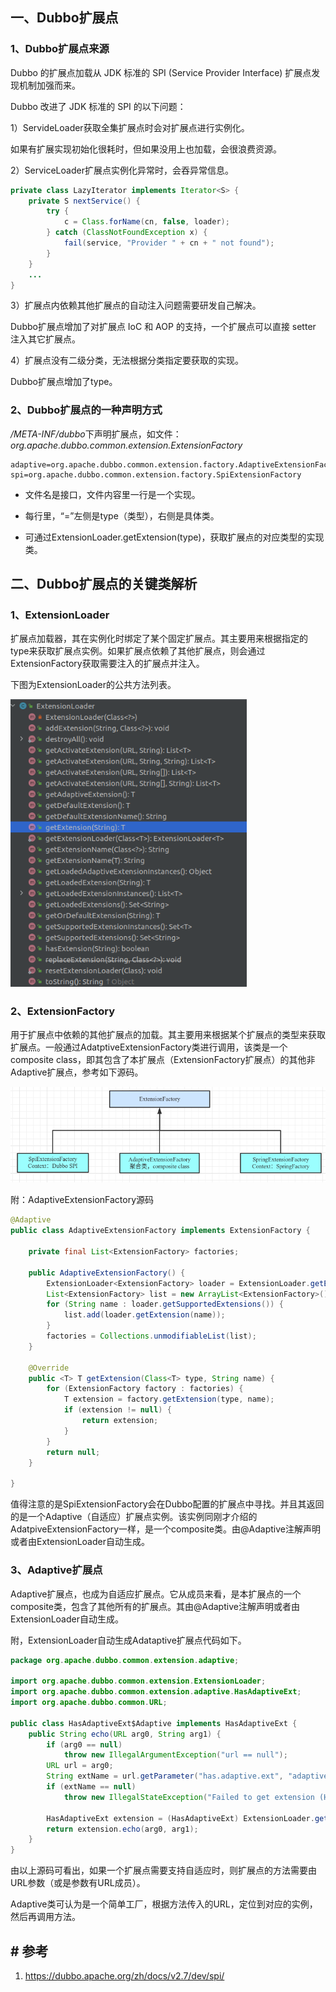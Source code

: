 ## 一、Dubbo扩展点

### 1、Dubbo扩展点来源

Dubbo 的扩展点加载从 JDK 标准的 SPI (Service Provider Interface) 扩展点发现机制加强而来。

Dubbo 改进了 JDK 标准的 SPI 的以下问题：

1）ServideLoader获取全集扩展点时会对扩展点进行实例化。

如果有扩展实现初始化很耗时，但如果没用上也加载，会很浪费资源。

2）ServiceLoader扩展点实例化异常时，会吞异常信息。

```java
private class LazyIterator implements Iterator<S> {
    private S nextService() {
        try {
            c = Class.forName(cn, false, loader);
        } catch (ClassNotFoundException x) {
            fail(service, "Provider " + cn + " not found");
        }
    }
    ...
}
```

3）扩展点内依赖其他扩展点的自动注入问题需要研发自己解决。

Dubbo扩展点增加了对扩展点 IoC 和 AOP 的支持，一个扩展点可以直接 setter 注入其它扩展点。

4）扩展点没有二级分类，无法根据分类指定要获取的实现。

Dubbo扩展点增加了type。

### 2、Dubbo扩展点的一种声明方式

*/META-INF/dubbo*下声明扩展点，如文件：*org.apache.dubbo.common.extension.ExtensionFactory*

```properties
adaptive=org.apache.dubbo.common.extension.factory.AdaptiveExtensionFactory
spi=org.apache.dubbo.common.extension.factory.SpiExtensionFactory
```

* 文件名是接口，文件内容里一行是一个实现。

* 每行里，“=”左侧是type（类型），右侧是具体类。
* 可通过ExtensionLoader.getExtension(type)，获取扩展点的对应类型的实现类。

## 二、Dubbo扩展点的关键类解析

### 1、ExtensionLoader

扩展点加载器，其在实例化时绑定了某个固定扩展点。其主要用来根据指定的type来获取扩展点实例。如果扩展点依赖了其他扩展点，则会通过ExtensionFactory获取需要注入的扩展点并注入。

下图为ExtensionLoader的公共方法列表。

<img src="../../src/main/resources/picture/image-20210512143204803.png" alt="image-20210512143204803" style="zoom: 80%;" />

### 2、ExtensionFactory

用于扩展点中依赖的其他扩展点的加载。其主要用来根据某个扩展点的类型来获取扩展点。一般通过AdatptiveExtensionFactory类进行调用，该类是一个composite class，即其包含了本扩展点（ExtensionFactory扩展点）的其他非Adaptive扩展点，参考如下源码。

![image-20210512143742707](../../src/main/resources/picture/image-20210512143742707.png)



附：AdaptiveExtensionFactory源码

```java
@Adaptive
public class AdaptiveExtensionFactory implements ExtensionFactory {

    private final List<ExtensionFactory> factories;

    public AdaptiveExtensionFactory() {
        ExtensionLoader<ExtensionFactory> loader = ExtensionLoader.getExtensionLoader(ExtensionFactory.class);
        List<ExtensionFactory> list = new ArrayList<ExtensionFactory>();
        for (String name : loader.getSupportedExtensions()) {
            list.add(loader.getExtension(name));
        }
        factories = Collections.unmodifiableList(list);
    }

    @Override
    public <T> T getExtension(Class<T> type, String name) {
        for (ExtensionFactory factory : factories) {
            T extension = factory.getExtension(type, name);
            if (extension != null) {
                return extension;
            }
        }
        return null;
    }

}
```



值得注意的是SpiExtensionFactory会在Dubbo配置的扩展点中寻找。并且其返回的是一个Adaptive（自适应）扩展点实例。该实例同刚才介绍的AdatpiveExtensionFactory一样，是一个composite类。由@Adaptive注解声明或者由ExtensionLoader自动生成。

### 3、Adaptive扩展点

Adaptive扩展点，也成为自适应扩展点。它从成员来看，是本扩展点的一个composite类，包含了其他所有的扩展点。其由@Adaptive注解声明或者由ExtensionLoader自动生成。

附，ExtensionLoader自动生成Adataptive扩展点代码如下。

```java
package org.apache.dubbo.common.extension.adaptive;

import org.apache.dubbo.common.extension.ExtensionLoader;
import org.apache.dubbo.common.extension.adaptive.HasAdaptiveExt;
import org.apache.dubbo.common.URL;

public class HasAdaptiveExt$Adaptive implements HasAdaptiveExt {
    public String echo(URL arg0, String arg1) {
        if (arg0 == null) 
            throw new IllegalArgumentException("url == null");
        URL url = arg0;
        String extName = url.getParameter("has.adaptive.ext", "adaptive");
        if (extName == null)
            throw new IllegalStateException("Failed to get extension (HasAdaptiveExt) name from url (" + url.toString() + ") use keys([has.adaptive.ext])");
        
        HasAdaptiveExt extension = (HasAdaptiveExt) ExtensionLoader.getExtensionLoader(HasAdaptiveExt.class).getExtension(extName);
        return extension.echo(arg0, arg1);
    }
}
```

由以上源码可看出，如果一个扩展点需要支持自适应时，则扩展点的方法需要由URL参数（或是参数有URL成员）。

Adaptive类可认为是一个简单工厂，根据方法传入的URL，定位到对应的实例，然后再调用方法。

## # 参考

1. https://dubbo.apache.org/zh/docs/v2.7/dev/spi/